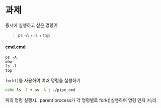 # 과제

동시에 실행하고 싶은 명령어

> ps -A + ls + top

#### cmd.cmd

```
ps -A
who
ls -l
top
```

`fork()`를 사용하여 여러 명령을 실행하기

```bash
echo ls -l + ps -A | ./pipe_cmd
```

위의 명령 실행시.. parent process가 각 명령별로 fork()실행하여 명령 인자 처;리
